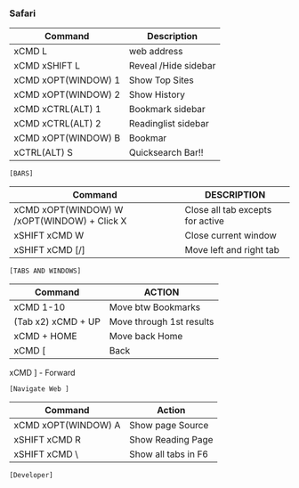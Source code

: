 ### Safari


Command|Description
--|--
xCMD L | web address
xCMD xSHIFT L | Reveal /Hide sidebar
xCMD xOPT(WINDOW) 1 | Show Top Sites
xCMD xOPT(WINDOW) 2 | Show History
xCMD xCTRL(ALT) 1 | Bookmark  sidebar
xCMD xCTRL(ALT) 2| Readinglist sidebar
xCMD xOPT(WINDOW) B | Bookmar 
xCTRL(ALT) S | Quicksearch Bar!!

	[BARS]

Command | DESCRIPTION
--|--
xCMD xOPT(WINDOW) W /xOPT(WINDOW) + Click X | Close all tab excepts for active
xSHIFT xCMD W | Close current window
xSHIFT xCMD [/] | Move left and right tab

	[TABS AND WINDOWS]




Command | ACTION
--|--
xCMD 1-10 | Move btw Bookmarks
(Tab x2)  xCMD +  UP | Move through 1st results
xCMD + HOME | Move back Home
xCMD [ | Back
xCMD ] - Forward


	[Navigate Web ]

Command | Action
--|--
xCMD xOPT(WINDOW) A | Show page Source
xSHIFT xCMD R | Show Reading Page
xSHIFT xCMD \ | Show all tabs in F6

	[Developer]



